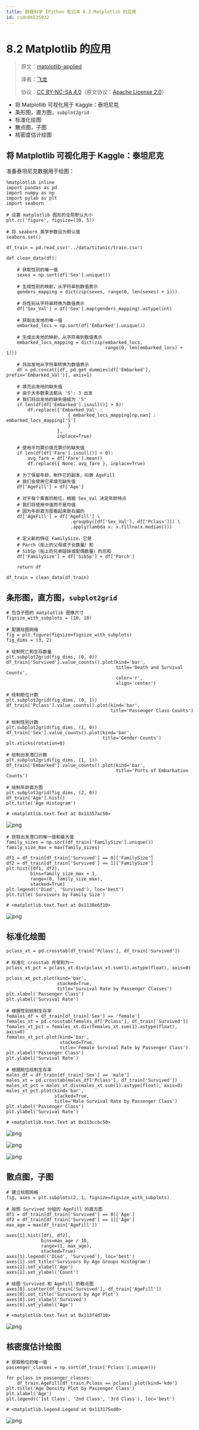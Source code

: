 ```yaml
---
title: 数据科学 IPython 笔记本 8.2 Matplotlib 的应用
id: csdn86535932
---
```


# 8.2 Matplotlib 的应用

> 原文：[matplotlib-applied](https://nbviewer.jupyter.org/github/donnemartin/data-science-ipython-notebooks/blob/master/matplotlib/matplotlib-applied.ipynb)
> 
> 译者：[飞龙](https://github.com/wizardforcel)
> 
> 协议：[CC BY-NC-SA 4.0](http://creativecommons.org/licenses/by-nc-sa/4.0/)（原文协议：[Apache License 2.0](https://github.com/donnemartin/data-science-ipython-notebooks/blob/master/LICENSE)）

*   将 Matplotlib 可视化用于 Kaggle：泰坦尼克
*   条形图，直方图，`subplot2grid`
*   标准化绘图
*   散点图，子图
*   核密度估计绘图

## 将 Matplotlib 可视化用于 Kaggle：泰坦尼克

准备泰坦尼克数据用于绘图：

```
%matplotlib inline
import pandas as pd
import numpy as np
import pylab as plt
import seaborn

# 设置 matplotlib 图形的全局默认大小
plt.rc('figure', figsize=(10, 5))

# 将 seaborn 美学参数设为默认值
seaborn.set()

df_train = pd.read_csv('../data/titanic/train.csv')

def clean_data(df):

    # 获取性别的唯一值
    sexes = np.sort(df['Sex'].unique())

    # 生成性别的映射，从字符串到数值表示
    genders_mapping = dict(zip(sexes, range(0, len(sexes) + 1)))

    # 将性别从字符串转换为数值表示
    df['Sex_Val'] = df['Sex'].map(genders_mapping).astype(int)

    # 获取出发地的唯一值
    embarked_locs = np.sort(df['Embarked'].unique())

    # 生成出发地的映射，从字符串到数值表示
    embarked_locs_mapping = dict(zip(embarked_locs, 
                                     range(0, len(embarked_locs) + 1)))

    # 将出发地从字符串转换为数值表示
    df = pd.concat([df, pd.get_dummies(df['Embarked'], prefix='Embarked_Val')], axis=1)

    # 填充出发地的缺失值
    # 由于大多数乘法都从 'S': 3 出发
    # 我们将出发地的缺失值赋为 'S'
    if len(df[df['Embarked'].isnull()] > 0):
        df.replace({'Embarked_Val' : 
                       { embarked_locs_mapping[np.nan] : embarked_locs_mapping['S'] 
                       }
                   }, 
                   inplace=True)

    # 使用平均票价填充票价的缺失值
    if len(df[df['Fare'].isnull()] > 0):
        avg_fare = df['Fare'].mean()
        df.replace({ None: avg_fare }, inplace=True)

    # 为了保留年龄，制作它的副本，叫做 AgeFill
    # 我们会使用它来填充缺失值
    df['AgeFill'] = df['Age']

    # 对于每个乘客的舱位，根据 Sex_Val 决定年龄特点 
    # 我们将使用中值而不是均值
    # 因为年龄直方图看起来是右偏的
    df['AgeFill'] = df['AgeFill'] \
                        .groupby([df['Sex_Val'], df['Pclass']]) \
                        .apply(lambda x: x.fillna(x.median()))

    # 定义新的特征 FamilySize，它是 
    # Parch（船上的父母或子女数量）和 
    # SibSp（船上的兄弟姐妹或配偶数量）的总和
    df['FamilySize'] = df['SibSp'] + df['Parch']

    return df

df_train = clean_data(df_train) 
```

## 条形图，直方图，`subplot2grid`

```
# 包含子图的 matplotlib 图像尺寸
figsize_with_subplots = (10, 10)

# 配置绘图网格
fig = plt.figure(figsize=figsize_with_subplots) 
fig_dims = (3, 2)

# 绘制死亡和生存数量
plt.subplot2grid(fig_dims, (0, 0))
df_train['Survived'].value_counts().plot(kind='bar', 
                                         title='Death and Survival Counts',
                                         color='r',
                                         align='center')

# 绘制舱位计数
plt.subplot2grid(fig_dims, (0, 1))
df_train['Pclass'].value_counts().plot(kind='bar', 
                                       title='Passenger Class Counts')

# 绘制性别计数
plt.subplot2grid(fig_dims, (1, 0))
df_train['Sex'].value_counts().plot(kind='bar', 
                                    title='Gender Counts')
plt.xticks(rotation=0)

# 绘制出发港口计数
plt.subplot2grid(fig_dims, (1, 1))
df_train['Embarked'].value_counts().plot(kind='bar', 
                                         title='Ports of Embarkation Counts')

# 绘制年龄直方图
plt.subplot2grid(fig_dims, (2, 0))
df_train['Age'].hist()
plt.title('Age Histogram')

# <matplotlib.text.Text at 0x11357ac50> 
```

![png](../img/0175a6cba18c2656dd54f95a28944d27.png)

```
# 获取出发港口的唯一值和最大值
family_sizes = np.sort(df_train['FamilySize'].unique())
family_size_max = max(family_sizes)

df1 = df_train[df_train['Survived'] == 0]['FamilySize']
df2 = df_train[df_train['Survived'] == 1]['FamilySize']
plt.hist([df1, df2], 
         bins=family_size_max + 1, 
         range=(0, family_size_max), 
         stacked=True)
plt.legend(('Died', 'Survived'), loc='best')
plt.title('Survivors by Family Size')

# <matplotlib.text.Text at 0x1138e6f10> 
```

![png](../img/9d471a14d9dfc172a2761939045d404d.png)

## 标准化绘图

```
pclass_xt = pd.crosstab(df_train['Pclass'], df_train['Survived'])

# 标准化 crosstab 并使和为一
pclass_xt_pct = pclass_xt.div(pclass_xt.sum(1).astype(float), axis=0)

pclass_xt_pct.plot(kind='bar', 
                   stacked=True, 
                   title='Survival Rate by Passenger Classes')
plt.xlabel('Passenger Class')
plt.ylabel('Survival Rate')

# 根据性别绘制生存率
females_df = df_train[df_train['Sex'] == 'female']
females_xt = pd.crosstab(females_df['Pclass'], df_train['Survived'])
females_xt_pct = females_xt.div(females_xt.sum(1).astype(float), axis=0)
females_xt_pct.plot(kind='bar', 
                    stacked=True, 
                    title='Female Survival Rate by Passenger Class')
plt.xlabel('Passenger Class')
plt.ylabel('Survival Rate')

# 根据舱位绘制生存率
males_df = df_train[df_train['Sex'] == 'male']
males_xt = pd.crosstab(males_df['Pclass'], df_train['Survived'])
males_xt_pct = males_xt.div(males_xt.sum(1).astype(float), axis=0)
males_xt_pct.plot(kind='bar', 
                  stacked=True, 
                  title='Male Survival Rate by Passenger Class')
plt.xlabel('Passenger Class')
plt.ylabel('Survival Rate')

# <matplotlib.text.Text at 0x113ccbc50> 
```

![png](../img/e433ce399806cf5cb22d455203a29b9c.png)

![png](../img/1d02b74a28e64e9770d26e182b2686a5.png)

![png](../img/390f49387004aa6bc7b8987d1ae5a534.png)

## 散点图，子图

```
# 建立绘图网格
fig, axes = plt.subplots(2, 1, figsize=figsize_with_subplots)

# 按照 Survived 分组的 AgeFill 的直方图
df1 = df_train[df_train['Survived'] == 0]['Age']
df2 = df_train[df_train['Survived'] == 1]['Age']
max_age = max(df_train['AgeFill'])

axes[1].hist([df1, df2], 
             bins=max_age / 10, 
             range=(1, max_age), 
             stacked=True)
axes[1].legend(('Died', 'Survived'), loc='best')
axes[1].set_title('Survivors by Age Groups Histogram')
axes[1].set_xlabel('Age')
axes[1].set_ylabel('Count')

# 绘图 Survived 和 AgeFill 的散点图
axes[0].scatter(df_train['Survived'], df_train['AgeFill'])
axes[0].set_title('Survivors by Age Plot')
axes[0].set_xlabel('Survived')
axes[0].set_ylabel('Age')

# <matplotlib.text.Text at 0x113f4d710> 
```

![png](../img/db3aedf47d3026f905895c6f28cf7b21.png)

## 核密度估计绘图

```
# 获取舱位的唯一值
passenger_classes = np.sort(df_train['Pclass'].unique())

for pclass in passenger_classes:
    df_train.AgeFill[df_train.Pclass == pclass].plot(kind='kde')
plt.title('Age Density Plot by Passenger Class')
plt.xlabel('Age')
plt.legend(('1st Class', '2nd Class', '3rd Class'), loc='best')

# <matplotlib.legend.Legend at 0x113175ed0> 
```

![png](../img/c2776f93cd4fafae8242036232d61275.png)
